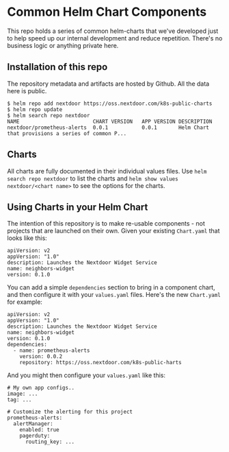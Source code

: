 # Common Helm Chart Components

This repo holds a series of common helm-charts that we've developed just to
help speed up our internal development and reduce repetition. There's no
business logic or anything private here.

## Installation of this repo

The repository metadata and artifacts are hosted by Github. All the data here
is public.

    $ helm repo add nextdoor https://oss.nextdoor.com/k8s-public-charts
    $ helm repo update
    $ helm search repo nextdoor
    NAME                      	CHART VERSION	APP VERSION	DESCRIPTION
    nextdoor/prometheus-alerts	0.0.1        	0.0.1      	Helm Chart that provisions a series of common P...

## Charts

All charts are fully documented in their individual values files. Use `helm
search repo nextdoor` to list the charts and `helm show values nextdoor/<chart
name>` to see the options for the charts.

## Using Charts in your Helm Chart

The intention of this repository is to make re-usable components - not projects
that are launched on their own. Given your existing `Chart.yaml` that looks like this:


    apiVersion: v2
    appVersion: "1.0"
    description: Launches the Nextdoor Widget Service
    name: neighbors-widget
    version: 0.1.0

You can add a simple `dependencies` section to bring in a component chart, and
then configure it with your `values.yaml` files. Here's the new `Chart.yaml` for example:

    apiVersion: v2
    appVersion: "1.0"
    description: Launches the Nextdoor Widget Service
    name: neighbors-widget
    version: 0.1.0
    dependencies:
      - name: prometheus-alerts
        version: 0.0.2
        repository: https://oss.nextdoor.com/k8s-public-harts

And you might then configure your `values.yaml` like this:

    # My own app configs..
    image: ...
    tag: ...

    # Customize the alerting for this project
    prometheus-alerts:
      alertManager:
        enabled: true
        pagerduty:
          routing_key: ...
